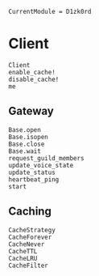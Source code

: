 ```@meta
CurrentModule = D1zk0rd
```

# Client

```@docs
Client
enable_cache!
disable_cache!
me
```

## Gateway

```@docs
Base.open
Base.isopen
Base.close
Base.wait
request_guild_members
update_voice_state
update_status
heartbeat_ping
start
```

## Caching

```@docs
CacheStrategy
CacheForever
CacheNever
CacheTTL
CacheLRU
CacheFilter
```
